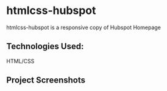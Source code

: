 # htmlcss-hubspot

htmlcss-hubspot is a responsive copy of Hubspot Homepage

## Technologies Used:

HTML/CSS

## Project Screenshots
